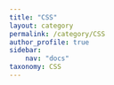 ```yaml
---
title: "CSS"
layout: category
permalink: /category/CSS
author_profile: true
sidebar:
    nav: "docs"
taxonomy: CSS
---
```


